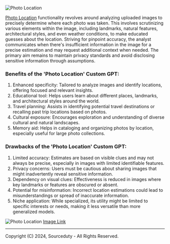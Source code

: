![Photo Location](https://github.com/sourceduty/Photo_Location/assets/123030236/43caf4f7-556f-42dc-95a6-11cdc624e61c)

[Photo Location](https://chat.openai.com/g/g-Dzvm638jq-photo-location) functionality revolves around analyzing uploaded images to precisely determine where each photo was taken. This involves scrutinizing various elements within the image, including landmarks, natural features, architectural styles, and even weather conditions, to make educated guesses about the location. Striving for pinpoint accuracy, the analyst communicates when there's insufficient information in the image for a precise estimation and may request additional context when needed. The primary aim remains to maintain privacy standards and avoid disclosing sensitive information through assumptions.

### Benefits of the 'Photo Location' Custom GPT:

1. Enhanced specificity: Tailored to analyze images and identify locations, offering focused and relevant insights.
2. Educational tool: Helps users learn about different places, landmarks, and architectural styles around the world.
3. Travel planning: Assists in identifying potential travel destinations or recalling past trip locations based on photos.
4. Cultural exposure: Encourages exploration and understanding of diverse cultural and natural landscapes.
5. Memory aid: Helps in cataloging and organizing photos by location, especially useful for large photo collections.

### Drawbacks of the 'Photo Location' Custom GPT:

1. Limited accuracy: Estimates are based on visible clues and may not always be precise, especially in images with limited identifiable features.
2. Privacy concerns: Users must be cautious about sharing images that might inadvertently reveal sensitive information.
3. Dependency on visual clues: Effectiveness is reduced in images where key landmarks or features are obscured or absent.
4. Potential for misinformation: Incorrect location estimations could lead to misunderstandings or spread of inaccurate information.
5. Niche application: While specialized, its utility might be limited to specific interests or needs, making it less versatile than more generalized models.

![Photo Location](https://github.com/sourceduty/Photo_Location/assets/123030236/e54feced-430c-474a-9517-945b3b0ec1ca)
[Image Link](https://www.researchgate.net/figure/Satellite-imagery-aerial-view-of-Bayfront-Park-Beach-Hamilton-Harbour-Lake-Ontario_fig1_348824483)

***
Copyright (C) 2024, Sourceduty - All Rights Reserved.
